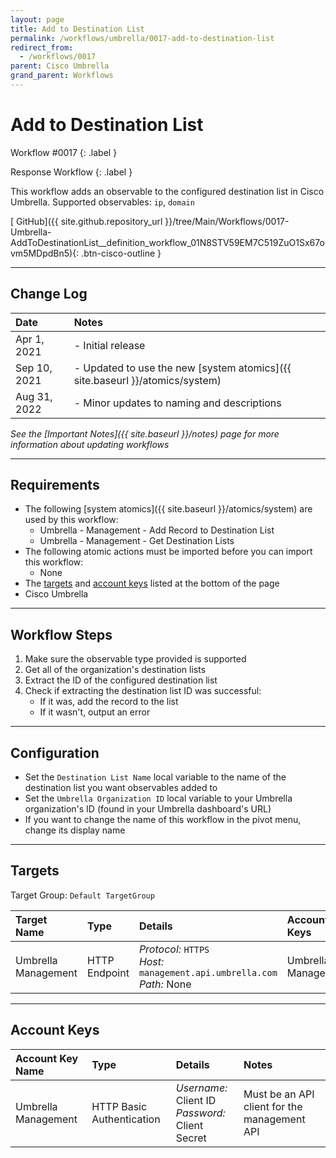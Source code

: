 ```yaml
---
layout: page
title: Add to Destination List
permalink: /workflows/umbrella/0017-add-to-destination-list
redirect_from:
  - /workflows/0017
parent: Cisco Umbrella
grand_parent: Workflows
---
```


# Add to Destination List
<div markdown="1">
Workflow #0017
{: .label }

Response Workflow
{: .label }
</div>

This workflow adds an observable to the configured destination list in Cisco Umbrella. Supported observables: `ip`, `domain`

[<i class="fab fa-github mr-1"></i> GitHub]({{ site.github.repository_url }}/tree/Main/Workflows/0017-Umbrella-AddToDestinationList__definition_workflow_01N8STV59EM7C519ZuO1Sx67ovm5MDpdBn5){: .btn-cisco-outline }

---

## Change Log

| Date | Notes |
|:-----|:------|
| Apr 1, 2021 | - Initial release |
| Sep 10, 2021 | - Updated to use the new [system atomics]({{ site.baseurl }}/atomics/system) |
| Aug 31, 2022 | - Minor updates to naming and descriptions |

_See the [Important Notes]({{ site.baseurl }}/notes) page for more information about updating workflows_

---

## Requirements
* The following [system atomics]({{ site.baseurl }}/atomics/system) are used by this workflow:
	* Umbrella - Management - Add Record to Destination List
	* Umbrella - Management - Get Destination Lists
* The following atomic actions must be imported before you can import this workflow:
	* None
* The [targets](#targets) and [account keys](#account-keys) listed at the bottom of the page
* Cisco Umbrella

---

## Workflow Steps
1. Make sure the observable type provided is supported
1. Get all of the organization's destination lists
1. Extract the ID of the configured destination list
1. Check if extracting the destination list ID was successful:
	* If it was, add the record to the list
	* If it wasn't, output an error

---

## Configuration
* Set the `Destination List Name` local variable to the name of the destination list you want observables added to
* Set the `Umbrella Organization ID` local variable to your Umbrella organization's ID (found in your Umbrella dashboard's URL)
* If you want to change the name of this workflow in the pivot menu, change its display name

---

## Targets
Target Group: `Default TargetGroup`

| Target Name | Type | Details | Account Keys | Notes |
|:------------|:-----|:--------|:-------------|:------|
| Umbrella Management | HTTP Endpoint | _Protocol:_ `HTTPS`<br />_Host:_ `management.api.umbrella.com`<br />_Path:_ None | Umbrella Management | |

---

## Account Keys

| Account Key Name | Type | Details | Notes |
|:-----------------|:-----|:--------|:------|
| Umbrella Management | HTTP Basic Authentication | _Username:_ Client ID<br />_Password:_ Client Secret | Must be an API client for the management API |
